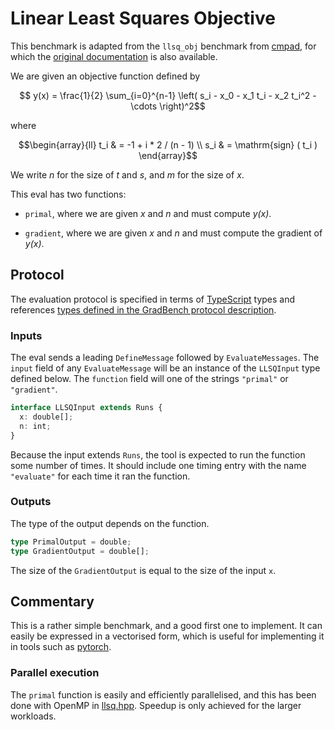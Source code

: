 # Linear Least Squares Objective

This benchmark is adapted from the `llsq_obj` benchmark from [cmpad][], for
which the [original documentation][] is also available.

We are given an objective function defined by

```math
   y(x) = \frac{1}{2} \sum_{i=0}^{n-1} \left(
      s_i - x_0 - x_1 t_i - x_2 t_i^2 - \cdots
   \right)^2
```

where

```math
\begin{array}{ll}
   t_i & = -1 + i * 2 / (n - 1)
   \\
   s_i & = \mathrm{sign} ( t_i )
\end{array}
```

We write $n$ for the size of $t$ and $s$, and $m$ for the size of $x$.

This eval has two functions:

- `primal`, where we are given _x_ and _n_ and must compute _y(x)_.

- `gradient`, where we are given _x_ and _n_ and must compute the gradient of
  _y(x)_.

## Protocol

The evaluation protocol is specified in terms of [TypeScript][] types and
references [types defined in the GradBench protocol description][protocol].

### Inputs

The eval sends a leading `DefineMessage` followed by `EvaluateMessages`. The
`input` field of any `EvaluateMessage` will be an instance of the `LLSQInput`
type defined below. The `function` field will one of the strings `"primal"` or
`"gradient"`.

```typescript
interface LLSQInput extends Runs {
  x: double[];
  n: int;
}
```

Because the input extends `Runs`, the tool is expected to run the function some
number of times. It should include one timing entry with the name `"evaluate"`
for each time it ran the function.

### Outputs

The type of the output depends on the function.

```typescript
type PrimalOutput = double;
type GradientOutput = double[];
```

The size of the `GradientOutput` is equal to the size of the input `x`.

## Commentary

This is a rather simple benchmark, and a good first one to implement. It can
easily be expressed in a vectorised form, which is useful for implementing it in
tools such as [pytorch][].

### Parallel execution

The `primal` function is easily and efficiently parallelised, and this has been
done with OpenMP in [llsq.hpp][]. Speedup is only achieved for the larger
workloads.

[cmpad]: https://github.com/bradbell/cmpad
[original documentation]: https://cmpad.readthedocs.io/llsq_obj.html
[protocol]: /CONTRIBUTING.md#types
[typescript]: https://www.typescriptlang.org/
[pytorch]: /tools/pytorch
[llsq.hpp]: /cpp/gradbench/evals/llsq.hpp
